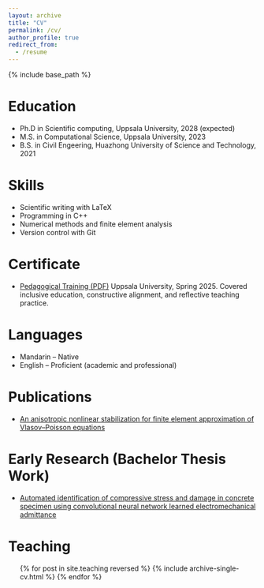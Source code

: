 ```yaml
---
layout: archive
title: "CV"
permalink: /cv/
author_profile: true
redirect_from:
  - /resume
---
```


{% include base_path %}

Education
======
* Ph.D in Scientific computing, Uppsala University, 2028 (expected)
* M.S. in Computational Science, Uppsala University, 2023
* B.S. in Civil Engeering, Huazhong University of Science and Technology, 2021

Skills
======
* Scientific writing with LaTeX
* Programming in C++
* Numerical methods and finite element analysis
* Version control with Git

Certificate
======
* [Pedagogical Training (PDF)](/files/academic-teacher-training.pdf)
  Uppsala University, Spring 2025. Covered inclusive education, constructive alignment, and reflective teaching practice.

Languages
======
* Mandarin – Native
* English – Proficient (academic and professional)

Publications
======
* [An anisotropic nonlinear stabilization for finite element approximation of Vlasov–Poisson equations](https://www.sciencedirect.com/science/article/pii/S0021999125003626?via%3Dihub)

Early Research (Bachelor Thesis Work)
======
* [Automated identification of compressive stress and damage in concrete specimen using convolutional neural network learned electromechanical admittance](https://www.sciencedirect.com/science/article/pii/S0141029622003091)
  
  
Teaching
======
  <ul>{% for post in site.teaching reversed %}
    {% include archive-single-cv.html %}
  {% endfor %}</ul>
  
